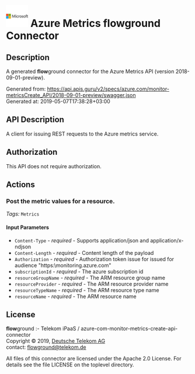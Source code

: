 # ![LOGO](logo.png) Azure Metrics **flow**ground Connector

## Description

A generated **flow**ground connector for the Azure Metrics API (version 2018-09-01-preview).

Generated from: https://api.apis.guru/v2/specs/azure.com/monitor-metricsCreate_API/2018-09-01-preview/swagger.json<br/>
Generated at: 2019-05-07T17:38:28+03:00

## API Description

A client for issuing REST requests to the Azure metrics service.

## Authorization

This API does not require authorization.

## Actions

### **Post the metric values for a resource**.

*Tags:* `Metrics`

#### Input Parameters
* `Content-Type` - _required_ - Supports application/json and application/x-ndjson
* `Content-Length` - _required_ - Content length of the payload
* `Authorization` - _required_ - Authorization token issue for issued for audience "https:\\monitoring.azure.com\"
* `subscriptionId` - _required_ - The azure subscription id
* `resourceGroupName` - _required_ - The ARM resource group name
* `resourceProvider` - _required_ - The ARM resource provider name
* `resourceTypeName` - _required_ - The ARM resource type name
* `resourceName` - _required_ - The ARM resource name

## License

**flow**ground :- Telekom iPaaS / azure-com-monitor-metrics-create-api-connector<br/>
Copyright © 2019, [Deutsche Telekom AG](https://www.telekom.de)<br/>
contact: flowground@telekom.de

All files of this connector are licensed under the Apache 2.0 License. For details
see the file LICENSE on the toplevel directory.
